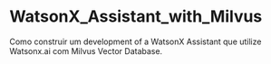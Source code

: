 # WatsonX_Assistant_with_Milvus
Como construir um development of a WatsonX Assistant que utilize Watsonx.ai com Milvus Vector Database.
